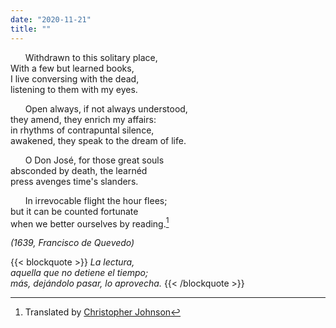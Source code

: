 ```yaml
---
date: "2020-11-21"
title: ""
---
```



&nbsp; &nbsp; &nbsp; Withdrawn to this solitary place,  
With a few but learned books,  
I live conversing with the dead,  
listening to them with my eyes.

&nbsp; &nbsp; &nbsp; Open always, if not always understood,  
they amend, they enrich my affairs:  
in rhythms of contrapuntal silence,  
awakened, they speak to the dream of life.  

&nbsp; &nbsp; &nbsp; O Don José, for those great souls  
absconded by death, the learnéd  
press avenges time's slanders.  

&nbsp; &nbsp; &nbsp; In irrevocable flight the hour flees;  
but it can be counted fortunate  
when we better ourselves by reading.[^Johnson]

_(1639, Francisco de Quevedo)_
  
  
{{< blockquote >}}
_La lectura,  
aquella que no detiene el tiempo;  
más, dejándolo pasar, lo aprovecha._
{{< /blockquote >}}


[^Johnson]: Translated by [Christopher Johnson](https://poetrysociety.org/features/readinginthedark/pedro-serrano-on "Poetry Society of America")
